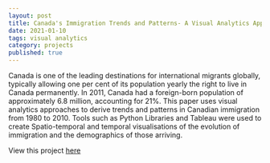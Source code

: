 ```yaml
---
layout: post
title: Canada's Immigration Trends and Patterns- A Visual Analytics Approach
date: 2021-01-10
tags: visual analytics
category: projects
published: true
---
```


Canada is one of the leading destinations for international migrants globally, typically allowing one per cent of its population yearly the right to live in Canada permanently. In 2011, Canada had a foreign-born population of approximately 6.8 million, accounting for 21%. This paper uses visual analytics approaches to derive trends and patterns in Canadian immigration from 1980 to 2010. Tools such as Python Libraries and Tableau were used to create Spatio-temporal and temporal visualisations of the evolution of immigration and the demographics of those arriving.


View this project [here](https://github.com/ayliahfani/INM433-Visual-Analytics.git)
